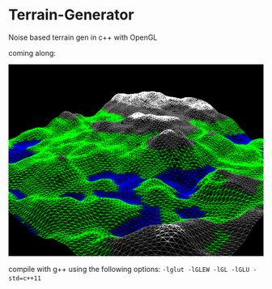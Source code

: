 # Terrain-Generator
Noise based terrain gen in c++ with OpenGL


coming along:


![4-13](https://raw.githubusercontent.com/L-u-k-e/Terrain-Generator/master/screenshots/4-13.png)





compile with g++ using the following options: `-lglut -lGLEW -lGL -lGLU -std=c++11`
